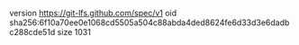version https://git-lfs.github.com/spec/v1
oid sha256:6f10a70ee0e1068cd5505a504c88abda4ded8624fe6d33d3e6dadbc288cde51d
size 1031
